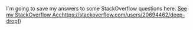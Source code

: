 I`m going to save my answers to some StackOverflow questions here. [See my StackOverflow Acc]([https://stackoverflow.com/users/20694462/deep-drop)https://stackoverflow.com/users/20694462/deep-drop])

